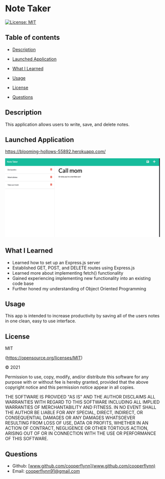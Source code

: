 # Note Taker 


[![License: MIT](https://img.shields.io/badge/License-MIT-yellow.svg)](https://opensource.org/licenses/MIT)

    
## Table of contents

* [Description](#description)


* [Launched Application](#launched-application)



* [What I Learned](#what-i-learned)



* [Usage](#usage)


* [License](#license)



* [Questions](#questions)
    

## Description
This application allows users to write, save, and delete notes. 



## Launched Application
https://blooming-hollows-55892.herokuapp.com/  

![screen shot of application](./public/assets/images/notetaker.png)





## What I Learned
* Learned how to set up an Express.js server 
* Established GET, POST, and DELETE routes using Express.js 
* Learned more about implementing fetch() functionality 
* Gained experiencing implementing new functionality into an existing code base 
* Further honed my understanding of Object Oriented Programming 

    



## Usage
This app is intended to increase productivity by saving all of the users notes in one clean, easy to use interface.



## License
MIT

(https://opensource.org/licenses/MIT)


&copy; 2021
  
Permission to use, copy, modify, and/or distribute this software for any purpose with or without fee is hereby granted, provided that the above copyright notice and this permission notice appear in all copies.

THE SOFTWARE IS PROVIDED "AS IS" AND THE AUTHOR DISCLAIMS ALL WARRANTIES WITH REGARD TO THIS SOFTWARE INCLUDING ALL IMPLIED WARRANTIES OF MERCHANTABILITY AND FITNESS. IN NO EVENT SHALL THE AUTHOR BE LIABLE FOR ANY SPECIAL, DIRECT, INDIRECT, OR CONSEQUENTIAL DAMAGES OR ANY DAMAGES WHATSOEVER RESULTING FROM LOSS OF USE, DATA OR PROFITS, WHETHER IN AN ACTION OF CONTRACT, NEGLIGENCE OR OTHER TORTIOUS ACTION, ARISING OUT OF OR IN CONNECTION WITH THE USE OR PERFORMANCE OF THIS SOFTWARE.   
        






## Questions  
* Github: [www.github.com/cooperflynn](www.github.com/cooperflynn)
* Email: cooperflynn91@gmail.com
